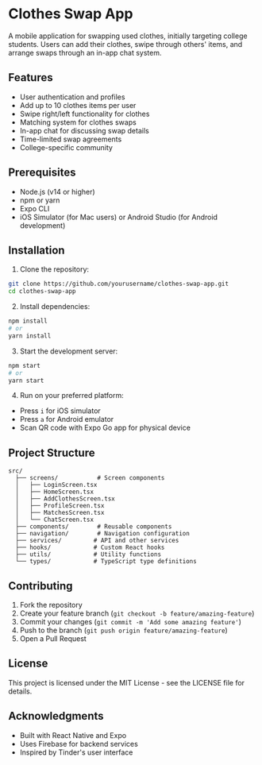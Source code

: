 # Clothes Swap App

A mobile application for swapping used clothes, initially targeting college students. Users can add their clothes, swipe through others' items, and arrange swaps through an in-app chat system.

## Features

- User authentication and profiles
- Add up to 10 clothes items per user
- Swipe right/left functionality for clothes
- Matching system for clothes swaps
- In-app chat for discussing swap details
- Time-limited swap agreements
- College-specific community

## Prerequisites

- Node.js (v14 or higher)
- npm or yarn
- Expo CLI
- iOS Simulator (for Mac users) or Android Studio (for Android development)

## Installation

1. Clone the repository:
```bash
git clone https://github.com/yourusername/clothes-swap-app.git
cd clothes-swap-app
```

2. Install dependencies:
```bash
npm install
# or
yarn install
```

3. Start the development server:
```bash
npm start
# or
yarn start
```

4. Run on your preferred platform:
- Press `i` for iOS simulator
- Press `a` for Android emulator
- Scan QR code with Expo Go app for physical device

## Project Structure

```
src/
  ├── screens/           # Screen components
  │   ├── LoginScreen.tsx
  │   ├── HomeScreen.tsx
  │   ├── AddClothesScreen.tsx
  │   ├── ProfileScreen.tsx
  │   ├── MatchesScreen.tsx
  │   └── ChatScreen.tsx
  ├── components/        # Reusable components
  ├── navigation/        # Navigation configuration
  ├── services/         # API and other services
  ├── hooks/            # Custom React hooks
  ├── utils/            # Utility functions
  └── types/            # TypeScript type definitions
```

## Contributing

1. Fork the repository
2. Create your feature branch (`git checkout -b feature/amazing-feature`)
3. Commit your changes (`git commit -m 'Add some amazing feature'`)
4. Push to the branch (`git push origin feature/amazing-feature`)
5. Open a Pull Request

## License

This project is licensed under the MIT License - see the LICENSE file for details.

## Acknowledgments

- Built with React Native and Expo
- Uses Firebase for backend services
- Inspired by Tinder's user interface 
